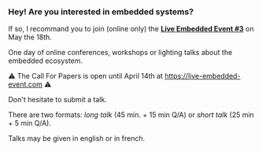 ### Hey! Are you interested in embedded systems?

If so, I recommand you to join (online only) the [**Live Embedded Event #3**](https://live-embedded-event.com) on May the 18th.

One day of online conferences, workshops or lighting talks about the embedded ecosystem.

⚠️ The Call For Papers is open until April 14th at <https://live-embedded-event.com> ⚠️

Don't hesitate to submit a talk.

There are two formats: *long talk* (45 min. + 15 min Q/A) or *short talk* (25 min + 5 min Q/A).

Talks may be given in english or in french.


<!--
**cpb-/cpb-** is a ✨ _special_ ✨ repository because its `README.md` (this file) appears on your GitHub profile.

Here are some ideas to get you started:

- 🔭 I’m currently working on ...
- 🌱 I’m currently learning ...
- 👯 I’m looking to collaborate on ...
- 🤔 I’m looking for help with ...
- 💬 Ask me about ...
- 📫 How to reach me: ...
- 😄 Pronouns: ...
- ⚡ Fun fact: ...
-->

